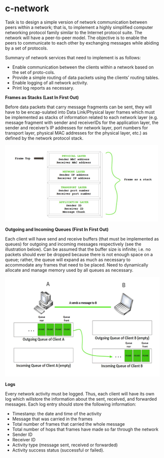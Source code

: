 # c-network

Task is to design a simple version of network communication between peers within a network; that is, to implement a highly simplified  computer networking protocol family similar to the Internet protocol suite. The network will have a peer-to-peer model. The objective is to enable the peers to communicate to each other by exchanging messages while abiding by a set of protocols.

Summary of network services that need to implement is as follows:

- Enable communication between the clients within a network based on the set of proto-cols.
- Provide a simple routing of data packets using the clients’ routing tables.
- Enable logging of all network activity.
- Print log reports as necessary.

**Frames as Stacks (Last In First Out)**

Before data packets that carry message fragments can be sent, they will have to be encap-sulated into Data Link/Physical layer frames which must be implemented as stacks of information related to each network layer (e.g.  message fragment with sender and receiverIDs for the application layer, the sender and receiver’s IP addresses for network layer, port numbers for transport layer, physical MAC addresses for the physical layer, etc.)  as defined by the network protocol stack. 

<img src="frame.JPG" width="500" height="250">

**Outgoing and Incoming Queues (First In First Out)**

Each client will have send and receive buffers (that must be implemented as queues) for outgoing and incoming messages respectively (see the illustration below).  Can be assumed that the buffer size is infinite;  i.e.  no packets should ever be dropped because there is not enough space on a queue; rather, the queue will expand as much as necessary to accommodate any frames that need to be placed. Need to dynamically allocate and manage memory used by all queues as necessary.

<img src="client_communication.JPG" width="600" height="325">

**Logs**

Every network activity must be logged.  Thus,  each client will have its own log which willstore the information about the sent, received, and forwarded messages. Each log entry should store the following information:
- Timestamp:  the date and time of the activity
- Message that was carried in the frames
- Total number of frames that carried the whole message
- Total number of hops that frames have made so far through the network
- Sender ID
- Receiver ID
- Activity type (message sent, received or forwarded)
- Activity success status (successful or failed).
